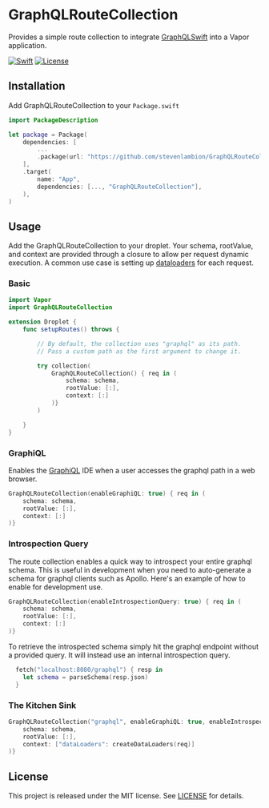 # GraphQLRouteCollection

Provides a simple route collection to integrate [GraphQLSwift](https://github.com/GraphQLSwift/GraphQL) into a Vapor application.

[![Swift][swift-badge]][swift-url]
[![License][mit-badge]][mit-url]

## Installation

Add GraphQLRouteCollection to your `Package.swift`

```swift
import PackageDescription

let package = Package(
    dependencies: [
        ...
        .package(url: "https://github.com/stevenlambion/GraphQLRouteCollection.git", .upToNextMajor(from: "0.0.1")),
    ],
    .target(
        name: "App",
        dependencies: [..., "GraphQLRouteCollection"],
    ),
)
```

## Usage

Add the GraphQLRouteCollection to your droplet. Your schema, rootValue, and context are provided through a closure to allow per request dynamic execution. A common use case is setting up [dataloaders](https://github.com/facebook/dataloader) for each request.

### Basic

```swift
import Vapor
import GraphQLRouteCollection

extension Droplet {
    func setupRoutes() throws {

        // By default, the collection uses "graphql" as its path.
        // Pass a custom path as the first argument to change it.

        try collection(
            GraphQLRouteCollection() { req in (
                schema: schema,
                rootValue: [:],
                context: [:]
            )}
        )

    }
}
```

### GraphiQL

Enables the [GraphiQL](https://github.com/graphql/graphiql) IDE when a user accesses the graphql path in a web browser.

```swift
GraphQLRouteCollection(enableGraphiQL: true) { req in (
    schema: schema,
    rootValue: [:],
    context: [:]
)}
```

### Introspection Query

The route collection enables a quick way to introspect your entire graphql schema. This is useful in development when you need to auto-generate a schema for graphql clients such as Apollo. Here's an example of how to enable for development use.

```swift
GraphQLRouteCollection(enableIntrospectionQuery: true) { req in (
    schema: schema,
    rootValue: [:],
    context: [:]
)}
```

To retrieve the introspected schema simply hit the graphql endpoint without a provided query. It will instead use an internal introspection query.

```swift
  fetch("localhost:8080/graphql") { resp in
    let schema = parseSchema(resp.json)
  }
```

### The Kitchen Sink

```swift
GraphQLRouteCollection("graphql", enableGraphiQL: true, enableIntrospectionQuery: true) { req in (
    schema: schema,
    rootValue: [:],
    context: ["dataLoaders": createDataLoaders(req)]
)}
```

## License

This project is released under the MIT license. See [LICENSE](LICENSE) for details.

[swift-badge]: https://img.shields.io/badge/Swift-4-orange.svg?style=flat
[swift-url]: https://swift.org
[mit-badge]: https://img.shields.io/badge/License-MIT-blue.svg?style=flat
[mit-url]: https://tldrlegal.com/license/mit-license
